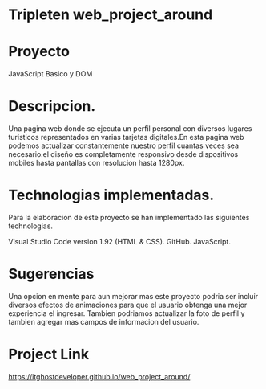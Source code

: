 # Tripleten web_project_around

# Proyecto

JavaScript Basico y DOM

# Descripcion.

Una pagina web donde se ejecuta un perfil personal con diversos lugares turisticos representados en varias tarjetas digitales.En esta pagina web podemos actualizar constantemente nuestro perfil cuantas veces sea necesario.el diseño es completamente responsivo desde dispositivos mobiles hasta pantallas con resolucion hasta 1280px. 

# Technologias implementadas.

Para la elaboracion de este proyecto se han implementado las siguientes technologias.

Visual Studio Code version 1.92 (HTML & CSS).
GitHub.
JavaScript.

# Sugerencias

Una opcion en mente para aun mejorar mas este proyecto podria ser incluir diversos efectos de animaciones para que el usuario obtenga una mejor experiencia el ingresar. Tambien podriamos actualizar la foto de perfil y tambien agregar mas campos de informacion del usuario. 

# Project Link

https://itghostdeveloper.github.io/web_project_around/
